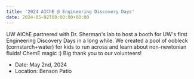 ```yaml
---
title: '2024 AIChE @ Engineering Discovery Days'
date: 2024-05-02T00:00:00+00:00
---
```


UW AIChE partnered with Dr. Sherman's lab to host a booth for UW's first Engineering Discovery Days in a long while. 
We created a pool of oobleck (cornstarch+water) for kids to run across and learn about non-newtonian fluids! ChemE magic :)
Big thank you to our volunteers!

- Date: May 2nd, 2024
- Location: Benson Patio



